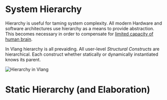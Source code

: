 System Hierarchy
================

Hierarchy is useful for taming system complexity. All modern Hardware and software architectures use hierarchy as a means to provide abstraction. This becomes necessary in order to compensate for [limited capacity of human brain](http://en.wikipedia.org/wiki/The_Magical_Number_Seven,_Plus_or_Minus_Two).

In Vlang hierarchy is all prevaiding. All user-level *Structural Constructs* are hierarchical. Each construct whether statically or dynamically instantiated knows its parent.

![Hierarchy in Vlang](../img/hierarchy.png "Hierarchy in Vlang")

Static Hierarchy (and Elaboration)
================


